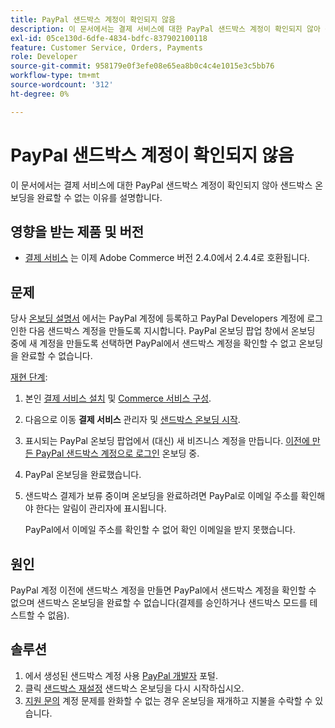 ```yaml
---
title: PayPal 샌드박스 계정이 확인되지 않음
description: 이 문서에서는 결제 서비스에 대한 PayPal 샌드박스 계정이 확인되지 않아 샌드박스 온보딩을 완료할 수 없는 이유를 설명합니다.
exl-id: 05ce130d-6dfe-4834-bdfc-837902100118
feature: Customer Service, Orders, Payments
role: Developer
source-git-commit: 958179e0f3efe08e65ea8b0c4c4e1015e3c5bb76
workflow-type: tm+mt
source-wordcount: '312'
ht-degree: 0%

---
```


# PayPal 샌드박스 계정이 확인되지 않음

이 문서에서는 결제 서비스에 대한 PayPal 샌드박스 계정이 확인되지 않아 샌드박스 온보딩을 완료할 수 없는 이유를 설명합니다.

## 영향을 받는 제품 및 버전

* [결제 서비스](https://marketplace.magento.com/magento-payment-services.html) 는 이제 Adobe Commerce 버전 2.4.0에서 2.4.4로 호환됩니다.

## 문제

당사 [온보딩 설명서](https://experienceleague.adobe.com/docs/commerce-merchant-services/payment-services/get-started/onboard.html) 에서는 PayPal 계정에 등록하고 PayPal Developers 계정에 로그인한 다음 샌드박스 계정을 만들도록 지시합니다. PayPal 온보딩 팝업 창에서 온보딩 중에 새 계정을 만들도록 선택하면 PayPal에서 샌드박스 계정을 확인할 수 없고 온보딩을 완료할 수 없습니다.

<u>재현 단계</u>:

1. 본인 [결제 서비스 설치](https://experienceleague.adobe.com/docs/commerce-merchant-services/payment-services/get-started/install.html) 및 [Commerce 서비스 구성](https://experienceleague.adobe.com/docs/commerce-merchant-services/payment-services/get-started/connect.html#configure-commerce-services).
1. 다음으로 이동 **결제 서비스** 관리자 및 [샌드박스 온보딩 시작](https://experienceleague.adobe.com/docs/commerce-merchant-services/payment-services/get-started/onboard.html).
1. 표시되는 PayPal 온보딩 팝업에서 (대신) 새 비즈니스 계정을 만듭니다. [이전에 만든 PayPal 샌드박스 계정으로 로그인](https://experienceleague.adobe.com/docs/commerce-merchant-services/payment-services/get-started/sandbox.html#test-in-sandbox-environment) 온보딩 중.
1. PayPal 온보딩을 완료했습니다.
1. 샌드박스 결제가 보류 중이며 온보딩을 완료하려면 PayPal로 이메일 주소를 확인해야 한다는 알림이 관리자에 표시됩니다.

   PayPal에서 이메일 주소를 확인할 수 없어 확인 이메일을 받지 못했습니다.

## 원인

PayPal 계정 이전에 샌드박스 계정을 만들면 PayPal에서 샌드박스 계정을 확인할 수 없으며 샌드박스 온보딩을 완료할 수 없습니다(결제를 승인하거나 샌드박스 모드를 테스트할 수 없음).

## 솔루션

1. 에서 생성된 샌드박스 계정 사용 [PayPal 개발자](https://developer.paypal.com/docs/api-basics/sandbox/accounts/#create-a-business-sandbox-account) 포털.
1. 클릭 [샌드박스 재설정](https://experienceleague.adobe.com/docs/commerce-merchant-services/payment-services/get-started/sandbox.html#test-in-sandbox-environment) 샌드박스 온보딩을 다시 시작하십시오.
1. [지원 문의](mailto:payment-services-support@adobe.com) 계정 문제를 완화할 수 없는 경우 온보딩을 재개하고 지불을 수락할 수 있습니다.
